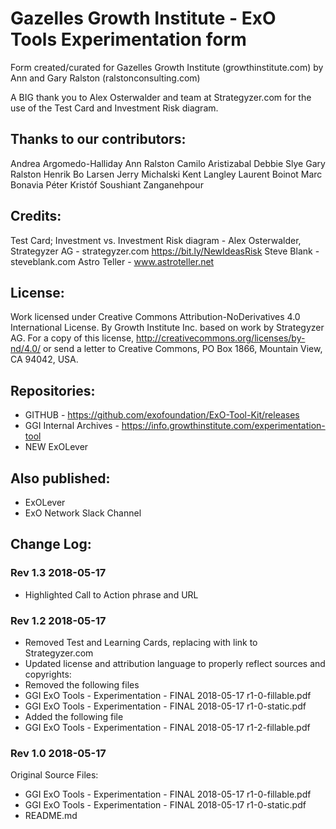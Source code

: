 # Gazelles Growth Institute - ExO Tools Experimentation form

Form created/curated for Gazelles Growth Institute (growthinstitute.com) by Ann and Gary Ralston (ralstonconsulting.com)

A BIG thank you to Alex Osterwalder and team at Strategyzer.com for the use of the Test Card and Investment Risk diagram.

## Thanks to our contributors: 
Andrea Argomedo-Halliday
Ann Ralston
Camilo Aristizabal
Debbie Slye
Gary Ralston
Henrik Bo Larsen
Jerry Michalski
Kent Langley
Laurent Boinot
Marc Bonavia
Péter Kristóf
Soushiant Zanganehpour

## Credits:
Test Card; Investment vs. Investment Risk diagram - Alex Osterwalder, Strategyzer AG - strategyzer.com https://bit.ly/NewIdeasRisk
Steve Blank - steveblank.com
Astro Teller - www.astroteller.net

## License:
Work licensed under Creative Commons Attribution-NoDerivatives 4.0 International License. By Growth Institute Inc. based on work by Strategyzer AG. For a copy of
this license, http://creativecommons.org/licenses/by-nd/4.0/ or send a letter to Creative Commons, PO Box 1866, Mountain View, CA 94042, USA.

## Repositories:
- GITHUB - https://github.com/exofoundation/ExO-Tool-Kit/releases
- GGI Internal Archives - https://info.growthinstitute.com/experimentation-tool
- NEW ExOLever

## Also published:
- ExOLever
- ExO Network Slack Channel

## Change Log:

### Rev 1.3 2018-05-17
- Highlighted Call to Action phrase and URL

### Rev 1.2 2018-05-17
- Removed Test and Learning Cards, replacing with link to Strategyzer.com
- Updated license and attribution language to properly reflect sources and copyrights:
- Removed the following files
- GGI ExO Tools - Experimentation - FINAL 2018-05-17 r1-0-fillable.pdf
- GGI ExO Tools - Experimentation - FINAL 2018-05-17 r1-0-static.pdf
- Added the following file
- GGI ExO Tools - Experimentation - FINAL 2018-05-17 r1-2-fillable.pdf


### Rev 1.0 2018-05-17
Original Source Files:
- GGI ExO Tools - Experimentation - FINAL 2018-05-17 r1-0-fillable.pdf
- GGI ExO Tools - Experimentation - FINAL 2018-05-17 r1-0-static.pdf
- README.md